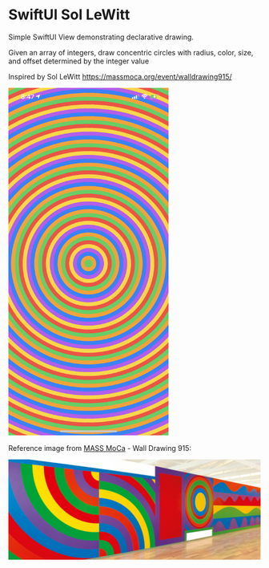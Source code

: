# SwiftUI Sol LeWitt

Simple SwiftUI View demonstrating declarative drawing.

Given an array of integers, draw concentric circles with
radius, color, size, and offset determined by the integer value

Inspired by Sol LeWitt
https://massmoca.org/event/walldrawing915/

<img alt="screenshot" src="https://raw.githubusercontent.com/mobilelabclass/swiftui-sol-lewitt/master/screenshot.png" width="320" height="auto">

Reference image from [MASS MoCa](https://massmoca.org/event/walldrawing915/) - Wall Drawing 915:

<img alt="Wall Drawing 915" src="https://raw.githubusercontent.com/mobilelabclass/swiftui-sol-lewitt/master/mass_moca_sol_lewitt_915.jpg" width="800" height="auto">
